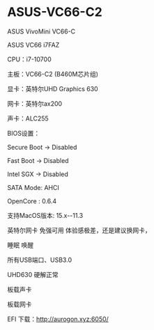 # ASUS-VC66-C2
ASUS VivoMini VC66-C

ASUS VC66 i7FAZ

CPU：i7-10700

主板：VC66-C2 (B460M芯片组)

显卡：英特尔UHD Graphics 630

网卡：英特尔ax200

声卡：ALC255


BIOS设置：

Secure Boot -> Disabled

Fast Boot -> Disabled

Intel SGX -> Disabled

SATA Mode: AHCI


OpenCore : 0.6.4

支持MacOS版本: 15.x--11.3

英特尔网卡 免强可用 体验感极差，还是建议换网卡，

睡眠 唤醒

所有USB端口、USB3.0

UHD630 硬解正常

板载声卡

板载网卡

EFI 下载：http://aurogon.xyz:6050/
